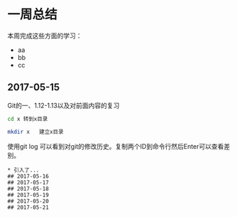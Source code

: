 # 一周总结
本周完成这些方面的学习：
* aa
* bb
* cc
## 2017-05-15
Git的一、1.12-1.13以及对前面内容的复习
```bash
cd x 转到x目录

mkdir x   建立x目录
```
使用git log 可以看到对git的修改历史。复制两个ID到命令行然后Enter可以查看差别。
```
* 引入了...
## 2017-05-16
## 2017-05-17
## 2017-05-18
## 2017-05-19
## 2017-05-20
## 2017-05-21

